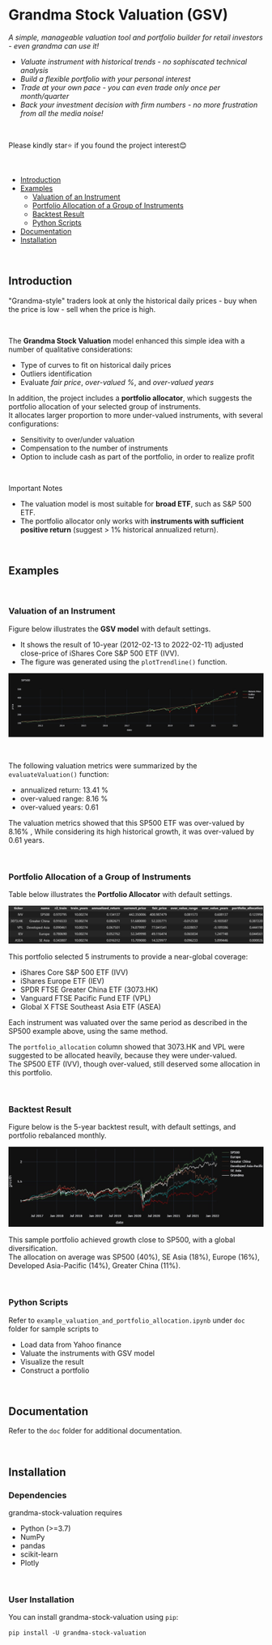 # Grandma Stock Valuation (GSV)
*A simple, manageable valuation tool and portfolio builder for retail investors - even grandma can use it!*
<br>
* *Valuate instrument with historical trends - no sophiscated technical analysis*
* *Build a flexible portfolio with your personal interest*
* *Trade at your own pace - you can even trade only once per month/quarter*
* *Back your investment decision with firm numbers - no more frustration from all the media noise!*

<br>

Please kindly star:star: if you found the project interest:blush:

<br>

* [Introduction](#introduction)
* [Examples](#examples)
    * [Valuation of an Instrument](#valuation-of-an-instrument)
    * [Portfolio Allocation of a Group of Instruments](#portfolio-allocation-of-a-group-of-instruments)
    * [Backtest Result](#backtest-result)
    * [Python Scripts](#python-scripts)
* [Documentation](#documentation)
* [Installation](#installation)

<br>

## Introduction
"Grandma-style" traders look at only the historical daily prices - buy when the price is low - sell when the price is high.

<br>

The **Grandma Stock Valuation** model enhanced this simple idea with a number of qualitative considerations:
* Type of curves to fit on historical daily prices
* Outliers identification
* Evaluate *fair price*, *over-valued %*, and *over-valued years*

In addition, the project includes a **portfolio allocator**, which suggests the portfolio allocation of your selected group of instruments.<br>
It allocates larger proportion to more under-valued instruments, with several configurations:
* Sensitivity to over/under valuation
* Compensation to the number of instruments
* Option to include cash as part of the portfolio, in order to realize profit

<br>

Important Notes
* The valuation model is most suitable for **broad ETF**, such as S&P 500 ETF.
* The portfolio allocator only works with **instruments with sufficient positive return** (suggest > 1% historical annualized return).

<br>

## Examples

<br>

### Valuation of an Instrument
Figure below illustrates the **GSV model** with default settings.
* It shows the result of 10-year (2012-02-13 to 2022-02-11) adjusted close-price of iShares Core S&P 500 ETF (IVV).
* The figure was generated using the `plotTrendline()` function.

![](doc/images/example_IVV.jpeg)

<br>

The following valuation metrics were summarized by the `evaluateValuation()` function:
* annualized return: 13.41 %
* over-valued range: 8.16 %
* over-valued years: 0.61

The valuation metrics showed that this SP500 ETF was over-valued by 8.16% , While considering its high historical growth, it was over-valued by 0.61 years.

<br>

### Portfolio Allocation of a Group of Instruments

Table below illustrates the **Portfolio Allocator** with default settings.

![](doc/images/example_portfolio_allocation.jpg)

This portfolio selected 5 instruments to provide a near-global coverage:
* iShares Core S&P 500 ETF (IVV)
* iShares Europe ETF (IEV)
* SPDR FTSE Greater China ETF (3073.HK)
* Vanguard FTSE Pacific Fund ETF (VPL)
* Global X FTSE Southeast Asia ETF (ASEA)

Each instrument was valuated over the same period as described in the SP500 example above, using the same method.

The `portfolio_allocation` column showed that 3073.HK and VPL were suggested to be allocated heavily, because they were under-valued.<br>
The SP500 ETF (IVV), though over-valued, still deserved some allocation in this portfolio.

<br>

### Backtest Result

Figure below is the 5-year backtest result, with default settings, and portfolio rebalanced monthly.

![](doc/images/example_backtest.jpg)

This sample portfolio achieved growth close to SP500, with a global diversification.<br>
The allocation on average was SP500 (40%), SE Asia (18%), Europe (16%), Developed Asia-Pacific (14%), Greater China (11%).

<br>

### Python Scripts
Refer to `example_valuation_and_portfolio_allocation.ipynb` under `doc` folder for sample scripts to
* Load data from Yahoo finance
* Valuate the instruments with GSV model
* Visualize the result
* Construct a portfolio

<br>

## Documentation
Refer to the `doc` folder for additional documentation.

<br>

## Installation
### Dependencies
grandma-stock-valuation requires
* Python (>=3.7)
* NumPy
* pandas
* scikit-learn
* Plotly

<br>

### User Installation
You can install grandma-stock-valuation using `pip`:

    pip install -U grandma-stock-valuation

